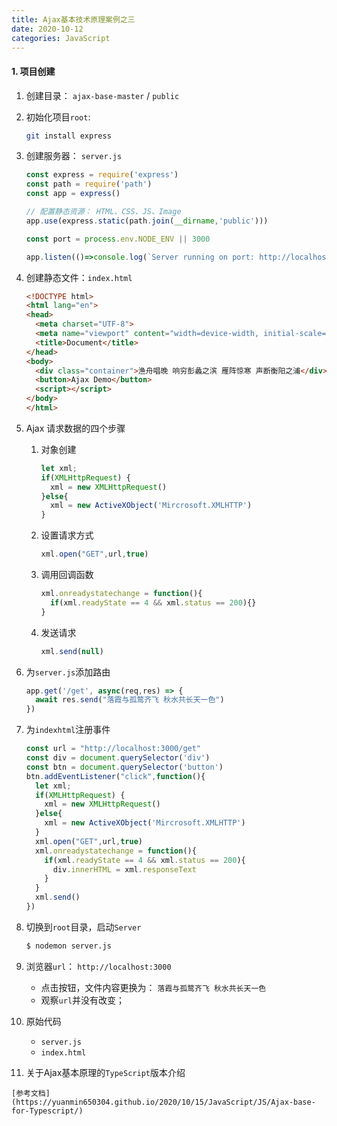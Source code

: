 ```yaml
---
title: Ajax基本技术原理案例之三
date: 2020-10-12
categories: JavaScript
---
```


#### 1. 项目创建

1. 创建目录： `ajax-base-master` / `public`

2. 初始化项目`root`:  

   ```bash
   git install express
   ```

3. 创建服务器： `server.js`

   ```js
   const express = require('express')
   const path = require('path')
   const app = express()
   
   // 配置静态资源： HTML、CSS、JS、Image
   app.use(express.static(path.join(__dirname,'public')))
   
   const port = process.env.NODE_ENV || 3000
   
   app.listen(()=>console.log(`Server running on port: http://localhost:${port}...`))
   ```

4. 创建静态文件：`index.html`

   ```html
   <!DOCTYPE html>
   <html lang="en">
   <head>
     <meta charset="UTF-8">
     <meta name="viewport" content="width=device-width, initial-scale=1.0">
     <title>Document</title>
   </head>
   <body>
     <div class="container">渔舟唱晚 响穷彭蠡之滨 雁阵惊寒 声断衡阳之浦</div>
     <button>Ajax Demo</button>
     <script></script>
   </body>
   </html>
   ```

5. Ajax 请求数据的四个步骤

   1. 对象创建

      ```js
      let xml;
      if(XMLHttpRequest) {
        xml = new XMLHttpRequest()
      }else{
        xml = new ActiveXObject('Mircrosoft.XMLHTTP')
      }
      ```

   2. 设置请求方式

      ```js
      xml.open("GET",url,true)
      ```

   3. 调用回调函数

      ```js
      xml.onreadystatechange = function(){
        if(xml.readyState == 4 && xml.status == 200){}
      }
      ```

   4. 发送请求

      ```js
      xml.send(null)
      ```

6. 为`server.js`添加路由

   ```js
   app.get('/get', async(req,res) => {
     await res.send("落霞与孤鹜齐飞 秋水共长天一色")
   })
   ```

7. 为`indexhtml`注册事件

   ```js
   const url = "http://localhost:3000/get"
   const div = document.querySelector('div')
   const btn = document.querySelector('button')
   btn.addEventListener("click",function(){
     let xml;
     if(XMLHttpRequest) {
       xml = new XMLHttpRequest()
     }else{
       xml = new ActiveXObject('Mircrosoft.XMLHTTP')
     }
     xml.open("GET",url,true)
     xml.onreadystatechange = function(){
       if(xml.readyState == 4 && xml.status == 200){
         div.innerHTML = xml.responseText
       }
     }
     xml.send()
   })
   ```

8. 切换到`root`目录，启动`Server`

   ```bash
   $ nodemon server.js
   ```

9. 浏览器`url`： `http://localhost:3000`

   - 点击按钮，文件内容更换为： `落霞与孤鹜齐飞 秋水共长天一色`
   - 观察`url`并没有改变；

10. 原始代码

    - `server.js`
    - `index.html`

11.  关于Ajax基本原理的`TypeScript`版本介绍

    [参考文档](https://yuanmin650304.github.io/2020/10/15/JavaScript/JS/Ajax-base-for-Typescript/)